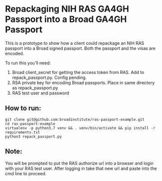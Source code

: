 # Repackaging NIH RAS GA4GH Passport into a Broad GA4GH Passport

This is a prototype to show how a client could repackage an NIH RAS passport into a Broad signed passport. Both the passport and the visas are encoded.

To run this you'll need:
1. Broad client_secret for getting the access token from RAS. Add to repack_passport.py. Config pending.
2. RSA private key for encoding Broad passports. Place in same directory as repack_passport.py
3. RAS test user and password

## How to run:  
```
git clone git@github.com:broadinstitute/ras-passport-example.git
cd ras-passport-example
virtualenv -p python3.7 venv && . venv/bin/activate && pip install -r requirements.txt
python3 repack_passport.py
```
## Note: 
You will be prompted to put the RAS authorize url into a browser and login with your RAS test user. After logging in take that new url and paste into the cmd line to proceed.
